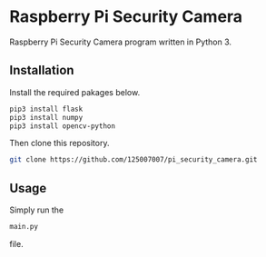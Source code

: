 # Raspberry Pi Security Camera

Raspberry Pi Security Camera program written in Python 3.

## Installation

Install the required pakages below.
```bash
pip3 install flask
pip3 install numpy
pip3 install opencv-python
```

Then clone this repository.
```bash
git clone https://github.com/125007007/pi_security_camera.git
```

## Usage

Simply run the 
```bash 
main.py
``` 
file.
